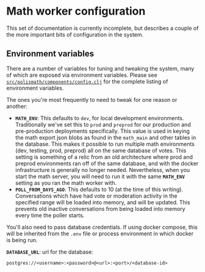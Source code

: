 
# Math worker configuration

This set of documentation is currently incomplete, but describes a couple of the more important bits of configuration in the system.

## Environment variables

There are a number of variables for tuning and tweaking the system, many of which are exposed via environment variables.
Please see [`src/polismath/components/config.clj`](https://github.com/pol-is/polisMath/blob/master/src/polismath/components/config.clj#L51) for the complete listing of environment variables.

The ones you're most frequently to need to tweak for one reason or another:

* **`MATH_ENV`**: This defaults to `dev`, for local development environments.
  Traditionally we've set this to `prod` and `preprod` for our production and pre-production deployments specifically.
  This value is used in keying the math export json blobs as found in the `math_main` and other tables in the database.
  This makes it possible to run multiple math environments (dev, testing, prod, preprod) all on the same database of votes.
  This setting is something of a relic from an old architecture where prod and preprod environments ran off of the same database, and with the docker infrastructure is generally no longer needed.
  Nevertheless, when you start the math server, you will need to run it with the same **`MATH_ENV`** setting as you ran the math worker with.
* **`POLL_FROM_DAYS_AGO`**: This defaults to 10 (at the time of this writing).
  Conversations which have had vote or moderation activity in the specified range will be loaded into memory, and will be updated.
  This prevents old inactive conversations from being loaded into memory every time the poller starts.

You'll also need to pass database credentials. If using docker compose, this will be inherited from the `.env` file or process environment in which docker is being run.

  **`DATABASE_URL`**: url for the database:

  `postgres://<username>:<password>@<url>:<port>/<database-id>`
